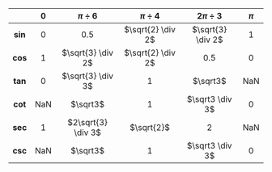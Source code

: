 |         |  0  |    $\pi \div 6$    |   $\pi \div 4$    |   $2\pi \div 3$   | $\pi$ |
| :-----: | :-: | :----------------: | :---------------: | :---------------: | :---: |
| **sin** |  0  |        0.5         | $\sqrt{2} \div 2$ | $\sqrt{3} \div 2$ |   1   |
| **cos** |  1  | $\sqrt{3} \div 2$  | $\sqrt{2} \div 2$ |        0.5        |   0   |
| **tan** |  0  | $\sqrt{3} \div 3$  |         1         |     $\sqrt3$      |  NaN  |
| **cot** | NaN |      $\sqrt3$      |         1         |  $\sqrt3 \div 3$  |   0   |
| **sec** |  1  | $2\sqrt{3} \div 3$ |    $\sqrt{2}$     |         2         |  NaN  |
| **csc** | NaN |      $\sqrt3$      |         1         |  $\sqrt3 \div 3$  |   0   |
